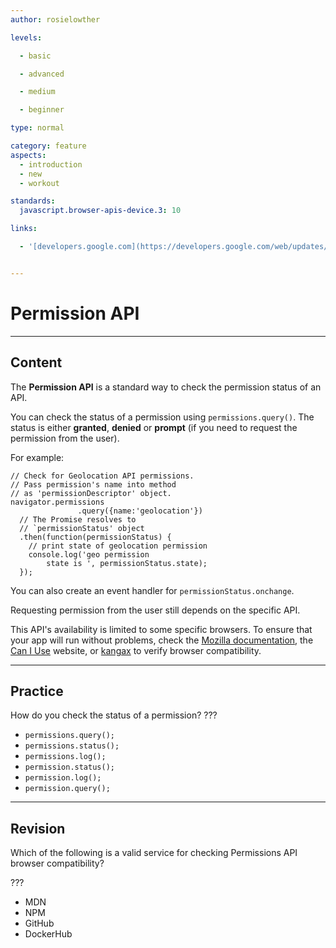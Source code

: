 ```yaml
---
author: rosielowther

levels:

  - basic

  - advanced

  - medium

  - beginner

type: normal

category: feature
aspects:
  - introduction
  - new
  - workout

standards:
  javascript.browser-apis-device.3: 10

links:

  - '[developers.google.com](https://developers.google.com/web/updates/2015/04/permissions-api-for-the-web){website}'


---
```


# Permission API

---
## Content

The **Permission API** is a standard way to check the permission status of an API.

You can check the status of a permission using `permissions.query()`. The status is either **granted**, **denied** or **prompt** (if you need to request the permission from the user).

For example:

```
// Check for Geolocation API permissions.
// Pass permission's name into method
// as 'permissionDescriptor' object.
navigator.permissions
               .query({name:'geolocation'})
  // The Promise resolves to
  // `permissionStatus' object
  .then(function(permissionStatus) {
    // print state of geolocation permission
    console.log('geo permission
        state is ', permissionStatus.state);
  });
```
You can also create an event handler for `permissionStatus.onchange`.

Requesting permission from the user still depends on the specific API.

This API's availability is limited to some specific browsers. To ensure that your app will run without problems, check the [Mozilla documentation](https://developer.mozilla.org/en-US/docs/Web/API/Permissions_API#Permissions_interface), the [Can I Use](https://caniuse.com/#feat=permissions-api) website, or [kangax](https://kangax.github.io/) to verify browser compatibility.

---
## Practice

How do you check the status of a permission? ???

* `permissions.query();`
* `permissions.status();`
* `permissions.log();`
* `permission.status();`
* `permission.log();`
* `permission.query();`

---
## Revision

Which of the following is a valid service for checking Permissions API browser compatibility?

???

* MDN
* NPM
* GitHub
* DockerHub
